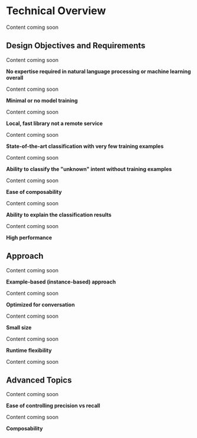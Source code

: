 # Technical Overview

Content coming soon

## Design Objectives and Requirements

Content coming soon

**No expertise required in natural language processing or machine learning overall**

Content coming soon

**Minimal or no model training**

Content coming soon

**Local, fast library not a remote service**

Content coming soon

**State-of-the-art classification with very few training examples**

Content coming soon

**Ability to classify the "unknown" intent without training examples**

Content coming soon

**Ease of composability**

Content coming soon

**Ability to explain the classification results**

Content coming soon

**High performance**

## Approach

Content coming soon

**Example-based (instance-based) approach**

Content coming soon

**Optimized for conversation**

Content coming soon

**Small size**

Content coming soon

**Runtime flexibility**

Content coming soon

## Advanced Topics

Content coming soon

**Ease of controlling precision vs recall**

Content coming soon

**Composability**

